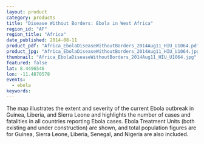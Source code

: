```yaml
---
layout: product
category: products
title: "Disease Without Borders: Ebola in West Africa"
region_id: "AF"
region_title: "Africa"
date_published: 2014-08-11
product_pdf: "Africa_EbolaDiseaseWithoutBorders_2014Aug11_HIU_U1064.pdf"
product_jpg: "Africa_EbolaDiseaseWithoutBorders_2014Aug11_HIU_U1064.jpg"
thumbnail: "Africa_EbolaDiseaseWithoutBorders_2014Aug11_HIU_U1064.jpg"
featured: false
lat: 8.4496546 
lon: -11.4870578
events:
  - ebola
keywords:
---
```

The map illustrates the extent and severity of the current Ebola outbreak in Guinea, Liberia, and Sierra Leone and highlights the number of cases and fatalities in all countries reporting Ebola cases. Ebola Treatment Units (both existing and under construction) are shown, and total population figures are for Guinea, Sierra Leone, Liberia, Senegal, and Nigeria are also included.
